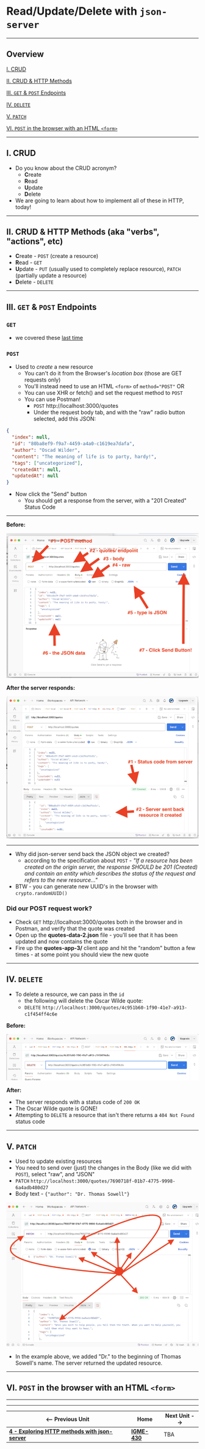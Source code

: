 # Read/Update/Delete with `json-server`

---

## Overview

[I. CRUD](#i-crud)

[II. CRUD & HTTP Methods](#ii-crud--http-methods-aka-verbs-actions-etc)

[III. `GET` & `POST` Endpoints](#iii-get--post-endpoints)

[IV. `DELETE`](#iv-delete)

[V. `PATCH`](#v-patch)

[VI. `POST` in the browser with an HTML `<form>`](#vi-post-in-the-browser-with-an-html-form)
 
  
---

## I. CRUD
- Do you know about the CRUD acronym?
  - **C**reate
  - **R**ead
  - **U**pdate
  - **D**elete
- We are going to learn about how to implement all of these in HTTP, today!

---

## II. CRUD & HTTP Methods (aka "verbs", "actions", etc)
- **C**reate - `POST` (create a resource)
- **R**ead - `GET`
- **U**pdate - `PUT` (usually used to completely replace resource), `PATCH` (partially update a resource)
- **D**elete - `DELETE`

---

## III. `GET` & `POST` Endpoints
### `GET`
- we covered these [last time](4-http-methods-with-json-server.md#GET-endpoints)

### `POST`
- Used to *create* a new resource
  - You can't do it from the Browser's *location box* (those are GET requests only)
  - You'll instead need to use an HTML `<form>` of `method="POST"` OR
  - You can use XHR or fetch() and set the request method to `POST`
  - You can use Postman!
    - `POST` http://localhost:3000/quotes
    - Under the request body tab, and with the "raw" radio button selected, add this JSON:

```json
{
  "index": null,
  "id": "80ba8ef9-f9a7-4459-a4a0-c1619ea7dafa",
  "author": "Oscad Wilder",
  "content": "The meaning of life is to party, hardy!",
  "tags": ["uncategorized"],
  "createdAt": null,
  "updatedAt": null
}
```

- Now click the "Send" button
  - You should get a response from the server, with a "201 Created" Status Code
 
---

**Before:**

![screenshot](_images/json-server-1.png)


**After the server responds:**

![screenshot](_images/json-server-2.png)

---

- Why did json-server send back the JSON object we created?
  - according to the specification about `POST` - *"If a resource has been created on the origin server, the response SHOULD be 201 (Created) and contain an entity which describes the status of the request and refers to the new resource..."*
- BTW - you can generate new UUID's in the browser with `crypto.randomUUID()`

### Did our POST request work?
- Check `GET` http://localhost:3000/quotes both in the browser and in Postman, and verify that the quote was created
- Open up the **quotes-data-2.json** file - you'll see that it has been updated and now contains the quote
- Fire up the **quotes-app-3/** client app and hit the "random" button a few times - at some point you should view the new quote

---

## IV. `DELETE`
- To delete a resource, we can pass in the `id`
  - the following will delete the Oscar Wilde quote:
  - `DELETE` `http://localhost:3000/quotes/4c951b60-1f90-41e7-a913-c1f454ff4c6e`

**Before:**

![screenshot](_images/json-server-3.png)

**After:**
- The server responds with a status code of `200 OK`
- The Oscar Wilde quote is GONE!
- Attempting to `DELETE` a resource that isn't there returns a `404 Not Found` status code

---

## V. `PATCH`

- Used to update existing resources
- You need to send over (just) the changes in the Body (like we did with `POST`), select "raw", and "JSON"
- `PATCH` `http://localhost:3000/quotes/7690718f-01b7-4775-9998-6a4adb480d27`
- Body text - `{"author": "Dr. Thomas Sowell"}`

![screenshot](_images/json-server-4.png)

- In the example above, we added "Dr." to the beginning of Thomas Sowell's name. The server returned the updated resource.

---

## VI. `POST` in the browser with an HTML `<form>`



---
---

| <-- Previous Unit | Home | Next Unit -->
| --- | --- | --- 
| [**4 - Exploring HTTP methods with json-server**](4-http-methods-with-json-server.md)  |  [**IGME-430**](../) | TBA
